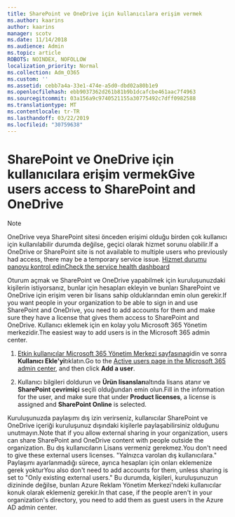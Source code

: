 ```yaml
---
title: SharePoint ve OneDrive için kullanıcılara erişim vermek
ms.author: kaarins
author: kaarins
manager: scotv
ms.date: 11/14/2018
ms.audience: Admin
ms.topic: article
ROBOTS: NOINDEX, NOFOLLOW
localization_priority: Normal
ms.collection: Adm_O365
ms.custom: ''
ms.assetid: cebb7a4a-33e1-474e-a5d0-dbd02a80b1e9
ms.openlocfilehash: ebb9037362d261b81b9b1dcafcbe461aac7f4963
ms.sourcegitcommit: 03a156a9c9740521155a30775492c7dff0982588
ms.translationtype: MT
ms.contentlocale: tr-TR
ms.lasthandoff: 03/22/2019
ms.locfileid: "30759638"
---
```

# <a name="give-users-access-to-sharepoint-and-onedrive"></a><span data-ttu-id="b439f-102">SharePoint ve OneDrive için kullanıcılara erişim vermek</span><span class="sxs-lookup"><span data-stu-id="b439f-102">Give users access to SharePoint and OneDrive</span></span>

> [!NOTE]
> <span data-ttu-id="b439f-103">OneDrive veya SharePoint sitesi önceden erişimi olduğu birden çok kullanıcı için kullanılabilir durumda değilse, geçici olarak hizmet sorunu olabilir.</span><span class="sxs-lookup"><span data-stu-id="b439f-103">If a OneDrive or SharePoint site is not available to multiple users who previously had access, there may be a temporary service issue.</span></span> [<span data-ttu-id="b439f-104">Hizmet durumu panoyu kontrol edin</span><span class="sxs-lookup"><span data-stu-id="b439f-104">Check the service health dashboard</span></span>](https://portal.office.com/adminportal/home#/servicehealth)
  
<span data-ttu-id="b439f-105">Oturum açmak ve SharePoint ve OneDrive yapabilmek için kuruluşunuzdaki kişilerin istiyorsanız, bunlar için hesapları ekleyin ve bunları SharePoint ve OneDrive için erişim veren bir lisans sahip olduklarından emin olun gerekir.</span><span class="sxs-lookup"><span data-stu-id="b439f-105">If you want people in your organization to be able to sign in and use SharePoint and OneDrive, you need to add accounts for them and make sure they have a license that gives them access to SharePoint and OneDrive.</span></span> <span data-ttu-id="b439f-106">Kullanıcı eklemek için en kolay yolu Microsoft 365 Yönetim merkezidir.</span><span class="sxs-lookup"><span data-stu-id="b439f-106">The easiest way to add users is in the Microsoft 365 admin center.</span></span>
  
1. <span data-ttu-id="b439f-107">[Etkin kullanıcılar Microsoft 365 Yönetim Merkezi sayfasına](https://portal.office.com/adminportal/home#/users)gidin ve sonra **Kullanıcı Ekle'yi**tıklatın.</span><span class="sxs-lookup"><span data-stu-id="b439f-107">Go to the [Active users page in the Microsoft 365 admin center](https://portal.office.com/adminportal/home#/users), and then click **Add a user**.</span></span>
    
2. <span data-ttu-id="b439f-108">Kullanıcı bilgileri doldurun ve **Ürün lisansları**altında lisans atanır ve **SharePoint çevrimiçi** seçili olduğundan emin olun.</span><span class="sxs-lookup"><span data-stu-id="b439f-108">Fill in the information for the user, and make sure that under **Product licenses**, a license is assigned and **SharePoint Online** is selected.</span></span> 
    
<span data-ttu-id="b439f-109">Kuruluşunuzda paylaşımı dış izin verirseniz, kullanıcılar SharePoint ve OneDrive içeriği kuruluşunuz dışındaki kişilerle paylaşabilirsiniz olduğunu unutmayın.</span><span class="sxs-lookup"><span data-stu-id="b439f-109">Note that if you allow external sharing in your organization, users can share SharePoint and OneDrive content with people outside the organization.</span></span> <span data-ttu-id="b439f-110">Bu dış kullanıcıların Lisans vermeniz gerekmez.</span><span class="sxs-lookup"><span data-stu-id="b439f-110">You don't need to give these external users licenses.</span></span> <span data-ttu-id="b439f-111">"Yalnızca varolan dış kullanıcılara." Paylaşımı ayarlanmadığı sürece, ayrıca hesapları için onları eklemenize gerek yoktur</span><span class="sxs-lookup"><span data-stu-id="b439f-111">You also don't need to add accounts for them, unless sharing is set to "Only existing external users."</span></span> <span data-ttu-id="b439f-112">Bu durumda, kişileri, kuruluşunuzun dizininde değilse, bunları Azure Reklam Yönetim Merkezi'ndeki kullanıcılar konuk olarak eklemeniz gerekir.</span><span class="sxs-lookup"><span data-stu-id="b439f-112">In that case, if the people aren't in your organization's directory, you need to add them as guest users in the Azure AD admin center.</span></span>
  

